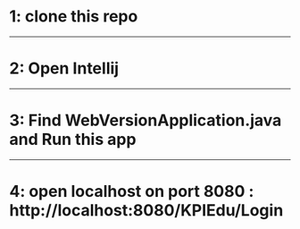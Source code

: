 # 1: clone this repo
---
# 2: Open Intellij
---
# 3: Find WebVersionApplication.java and Run this app
---
# 4: open localhost on port 8080 : http://localhost:8080/KPIEdu/Login 
